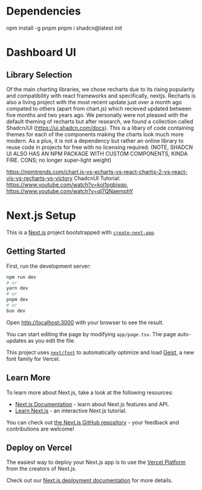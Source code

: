# Dependencies
npm install -g pnpm
pnpm i shadcn@latest init

# Dashboard UI


## Library Selection
Of the main charting libraries, we chose recharts due to its rising popularity and compatibility with react frameworks and specifically, nextjs. Recharts is also a living project with the most recent update just over a month ago compated to others (apart from chart.js) which recieved updated between five months and two years ago. We personally were not pleased with the default theming of recharts but after research, we found a collection called Shadcn/UI (https://ui.shadcn.com/docs). This is a libary of code containing themes for each of the components making the charts look much more modern. As a plus, it is not a dependency but rather an online library to reuse code in projects for free with no licensing required. (NOTE, SHADCN UI ALSO HAS AN NPM PACKAGE WITH CUSTOM COMPONENTS, KINDA FIRE. CONS; no longer super-light weight)

https://npmtrends.com/chart.js-vs-echarts-vs-react-chartjs-2-vs-react-vis-vs-recharts-vs-victory
ChadcnUI Tutorial: https://www.youtube.com/watch?v=kol1ogbjxqo, https://www.youtube.com/watch?v=qI7QNaemphY




# **Next.js Setup**
This is a [Next.js](https://nextjs.org) project bootstrapped with [`create-next-app`](https://nextjs.org/docs/app/api-reference/cli/create-next-app).

## Getting Started

First, run the development server:

```bash
npm run dev
# or
yarn dev
# or
pnpm dev
# or
bun dev
```

Open [http://localhost:3000](http://localhost:3000) with your browser to see the result.

You can start editing the page by modifying `app/page.tsx`. The page auto-updates as you edit the file.

This project uses [`next/font`](https://nextjs.org/docs/app/building-your-application/optimizing/fonts) to automatically optimize and load [Geist](https://vercel.com/font), a new font family for Vercel.

## Learn More

To learn more about Next.js, take a look at the following resources:

- [Next.js Documentation](https://nextjs.org/docs) - learn about Next.js features and API.
- [Learn Next.js](https://nextjs.org/learn) - an interactive Next.js tutorial.

You can check out [the Next.js GitHub repository](https://github.com/vercel/next.js) - your feedback and contributions are welcome!

## Deploy on Vercel

The easiest way to deploy your Next.js app is to use the [Vercel Platform](https://vercel.com/new?utm_medium=default-template&filter=next.js&utm_source=create-next-app&utm_campaign=create-next-app-readme) from the creators of Next.js.

Check out our [Next.js deployment documentation](https://nextjs.org/docs/app/building-your-application/deploying) for more details.